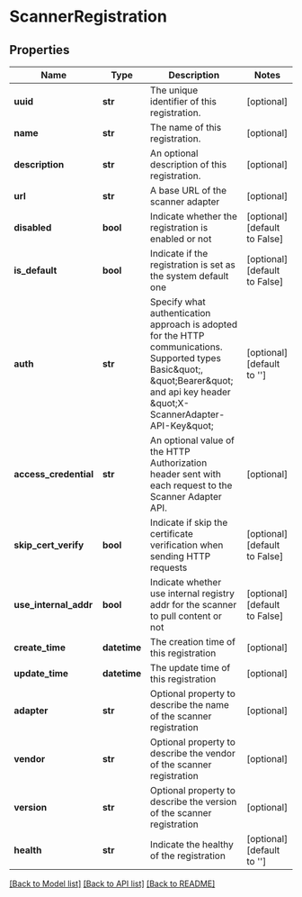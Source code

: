# ScannerRegistration

## Properties
Name | Type | Description | Notes
------------ | ------------- | ------------- | -------------
**uuid** | **str** | The unique identifier of this registration. | [optional] 
**name** | **str** | The name of this registration. | [optional] 
**description** | **str** | An optional description of this registration. | [optional] 
**url** | **str** | A base URL of the scanner adapter | [optional] 
**disabled** | **bool** | Indicate whether the registration is enabled or not | [optional] [default to False]
**is_default** | **bool** | Indicate if the registration is set as the system default one | [optional] [default to False]
**auth** | **str** | Specify what authentication approach is adopted for the HTTP communications. Supported types Basic\&quot;, \&quot;Bearer\&quot; and api key header \&quot;X-ScannerAdapter-API-Key\&quot;  | [optional] [default to '']
**access_credential** | **str** | An optional value of the HTTP Authorization header sent with each request to the Scanner Adapter API.  | [optional] 
**skip_cert_verify** | **bool** | Indicate if skip the certificate verification when sending HTTP requests | [optional] [default to False]
**use_internal_addr** | **bool** | Indicate whether use internal registry addr for the scanner to pull content or not | [optional] [default to False]
**create_time** | **datetime** | The creation time of this registration | [optional] 
**update_time** | **datetime** | The update time of this registration | [optional] 
**adapter** | **str** | Optional property to describe the name of the scanner registration | [optional] 
**vendor** | **str** | Optional property to describe the vendor of the scanner registration | [optional] 
**version** | **str** | Optional property to describe the version of the scanner registration | [optional] 
**health** | **str** | Indicate the healthy of the registration | [optional] [default to '']

[[Back to Model list]](../README.md#documentation-for-models) [[Back to API list]](../README.md#documentation-for-api-endpoints) [[Back to README]](../README.md)



